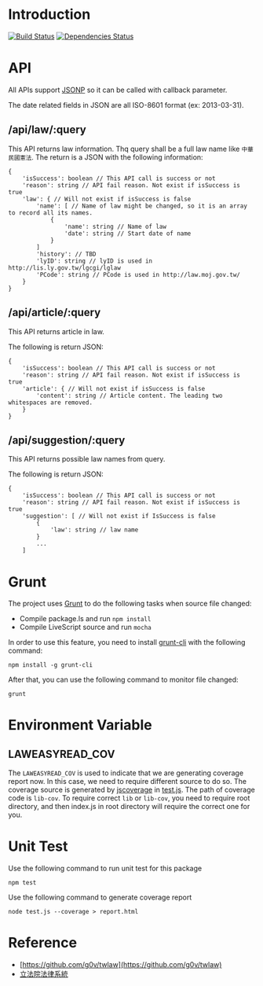 # Introduction
[![Build Status](https://travis-ci.org/g0v/laweasyread.png)](https://travis-ci.org/g0v/laweasyread)
[![Dependencies Status](https://gemnasium.com/g0v/laweasyread.png)](https://gemnasium.com/g0v/laweasyread)

# API
All APIs support [JSONP](http://en.wikipedia.org/wiki/JSONP) so it can be
called with callback parameter.

The date related fields in JSON are all ISO-8601 format (ex: 2013-03-31).

## /api/law/:query
This API returns law information. Thq query shall be a full law name like
`中華民國憲法`. The return is a JSON with the following information:

    {
        'isSuccess': boolean // This API call is success or not
        'reason': string // API fail reason. Not exist if isSuccess is true
        'law': { // Will not exist if isSuccess is false
            'name': [ // Name of law might be changed, so it is an array to record all its names.
                {
                    'name': string // Name of law
                    'date': string // Start date of name
                }
            ]
            'history': // TBD
            'lyID': string // lyID is used in http://lis.ly.gov.tw/lgcgi/lglaw
            'PCode': string // PCode is used in http://law.moj.gov.tw/
        }
    }

## /api/article/:query
This API returns article in law.

The following is return JSON:

    {
        'isSuccess': boolean // This API call is success or not
        'reason': string // API fail reason. Not exist if isSuccess is true
        'article': { // Will not exist if isSuccess is false
            'content': string // Article content. The leading two whitespaces are removed.
        }
    }

## /api/suggestion/:query
This API returns possible law names from query.

The following is return JSON:

    {
        'isSuccess': boolean // This API call is success or not
        'reason': string // API fail reason. Not exist if isSuccess is true
        'suggestion': [ // Will not exist if IsSuccess is false
            {
                'law': string // law name
            }
            ...
        ]

# Grunt
The project uses [Grunt](http://gruntjs.com/) to do the following tasks when
source file changed:

* Compile package.ls and run `npm install`
* Compile LiveScript source and run `mocha`

In order to use this feature, you need to install
[grunt-cli](https://npmjs.org/package/grunt-cli) with the following command:

    npm install -g grunt-cli

After that, you can use the following command to monitor file changed:

    grunt

# Environment Variable

## LAWEASYREAD\_COV
The `LAWEASYREAD_COV` is used to indicate that we are generating coverage report
now. In this case, we need to require different source to do so. The coverage
source is generated by [jscoverage](https://npmjs.org/package/jscoverage) in
[test.js](https://github.com/g0v/laweasyread/blob/master/test.js). The path of
coverage code is `lib-cov`. To require correct `lib` or `lib-cov`, you need to
require root directory, and then index.js in root directory will require the
correct one for you.

# Unit Test
Use the following command to run unit test for this package

    npm test

Use the following command to generate coverage report

    node test.js --coverage > report.html

# Reference
* [https://github.com/g0v/twlaw](https://github.com/g0v/twlaw)
* [立法院法律系統](http://lis.ly.gov.tw/lgcgi/lglaw)
